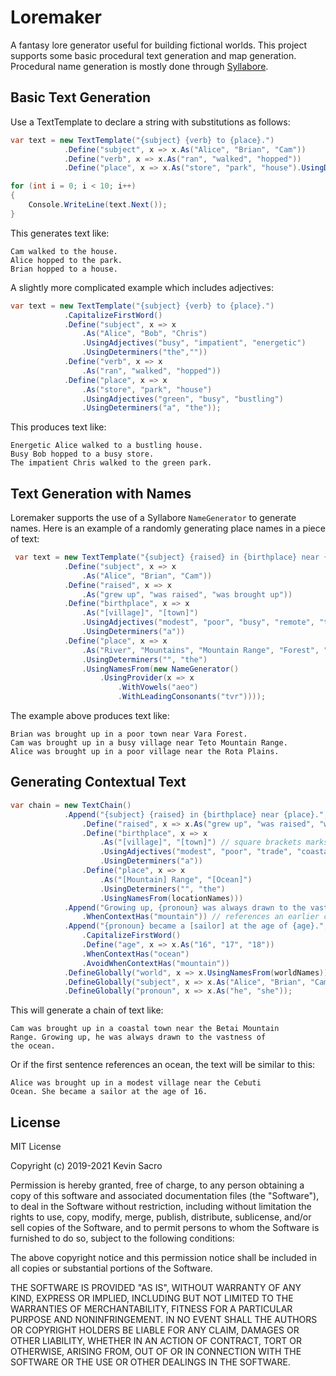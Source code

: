 # Loremaker
A fantasy lore generator useful for building fictional worlds. This project supports some basic procedural text generation and map generation. Procedural name generation is mostly done through [Syllabore](https://github.com/kesac/Syllabore).

## Basic Text Generation

Use a TextTemplate to declare a string with substitutions as follows:

```C#
var text = new TextTemplate("{subject} {verb} to {place}.")
            .Define("subject", x => x.As("Alice", "Brian", "Cam"))
            .Define("verb", x => x.As("ran", "walked", "hopped"))
            .Define("place", x => x.As("store", "park", "house").UsingDeterminers("a", "the"));

for (int i = 0; i < 10; i++)
{
    Console.WriteLine(text.Next());
}
```

This generates text like:

```
Cam walked to the house.
Alice hopped to the park.
Brian hopped to a house.
```

A slightly more complicated example which includes adjectives:

```C#
var text = new TextTemplate("{subject} {verb} to {place}.")
            .CapitalizeFirstWord()
            .Define("subject", x => x
                .As("Alice", "Bob", "Chris")
                .UsingAdjectives("busy", "impatient", "energetic")
                .UsingDeterminers("the",""))
            .Define("verb", x => x
                .As("ran", "walked", "hopped"))
            .Define("place", x => x
                .As("store", "park", "house")
                .UsingAdjectives("green", "busy", "bustling")
                .UsingDeterminers("a", "the"));
```

This produces text like:
```
Energetic Alice walked to a bustling house.
Busy Bob hopped to a busy store.
The impatient Chris walked to the green park.
```

## Text Generation with Names

Loremaker supports the use of a Syllabore `NameGenerator` to generate names. Here is an example of a randomly generating place names in a piece of text:

```C#
 var text = new TextTemplate("{subject} {raised} in {birthplace} near {place}.")
            .Define("subject", x => x
                .As("Alice", "Brian", "Cam"))
            .Define("raised", x => x
                .As("grew up", "was raised", "was brought up"))
            .Define("birthplace", x => x
                .As("[village]", "[town]")
                .UsingAdjectives("modest", "poor", "busy", "remote", "trade", "coastal", "underground")
                .UsingDeterminers("a"))
            .Define("place", x => x
                .As("River", "Mountains", "Mountain Range", "Forest", "Ruins", "Sea", "Lake", "Plains")
                .UsingDeterminers("", "the")
                .UsingNamesFrom(new NameGenerator()
                    .UsingProvider(x => x
                        .WithVowels("aeo")
                        .WithLeadingConsonants("tvr"))));
```

The example above produces text like:
```
Brian was brought up in a poor town near Vara Forest.
Cam was brought up in a busy village near Teto Mountain Range.
Alice was brought up in a poor village near the Rota Plains.
```

## Generating Contextual Text
```C#
var chain = new TextChain()
            .Append("{subject} {raised} in {birthplace} near {place}.", x => x
                .Define("raised", x => x.As("grew up", "was raised", "was brought up"))
                .Define("birthplace", x => x
                    .As("[village]", "[town]") // square brackets marks context tags
                    .UsingAdjectives("modest", "poor", "trade", "coastal")
                    .UsingDeterminers("a"))
                .Define("place", x => x
                    .As("[Mountain] Range", "[Ocean]")
                    .UsingDeterminers("", "the")
                    .UsingNamesFrom(locationNames)))
            .Append("Growing up, {pronoun} was always drawn to the vastness of the ocean.", x => x
                .WhenContextHas("mountain")) // references an earlier context tag
            .Append("{pronoun} became a [sailor] at the age of {age}.", x => x
                .CapitalizeFirstWord()
                .Define("age", x => x.As("16", "17", "18"))
                .WhenContextHas("ocean")
                .AvoidWhenContextHas("mountain"))
            .DefineGlobally("world", x => x.UsingNamesFrom(worldNames))
            .DefineGlobally("subject", x => x.As("Alice", "Brian", "Cam"))
            .DefineGlobally("pronoun", x => x.As("he", "she"));
```

This will generate a chain of text like:

```
Cam was brought up in a coastal town near the Betai Mountain
Range. Growing up, he was always drawn to the vastness of
the ocean.
```

Or if the first sentence references an ocean, the text will be similar to this:

```
Alice was brought up in a modest village near the Cebuti
Ocean. She became a sailor at the age of 16.
```


## License

MIT License

Copyright (c) 2019-2021 Kevin Sacro

Permission is hereby granted, free of charge, to any person obtaining a copy
of this software and associated documentation files (the "Software"), to deal
in the Software without restriction, including without limitation the rights
to use, copy, modify, merge, publish, distribute, sublicense, and/or sell
copies of the Software, and to permit persons to whom the Software is
furnished to do so, subject to the following conditions:

The above copyright notice and this permission notice shall be included in all
copies or substantial portions of the Software.

THE SOFTWARE IS PROVIDED "AS IS", WITHOUT WARRANTY OF ANY KIND, EXPRESS OR
IMPLIED, INCLUDING BUT NOT LIMITED TO THE WARRANTIES OF MERCHANTABILITY,
FITNESS FOR A PARTICULAR PURPOSE AND NONINFRINGEMENT. IN NO EVENT SHALL THE
AUTHORS OR COPYRIGHT HOLDERS BE LIABLE FOR ANY CLAIM, DAMAGES OR OTHER
LIABILITY, WHETHER IN AN ACTION OF CONTRACT, TORT OR OTHERWISE, ARISING FROM,
OUT OF OR IN CONNECTION WITH THE SOFTWARE OR THE USE OR OTHER DEALINGS IN THE
SOFTWARE.
